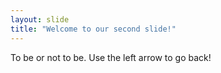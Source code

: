 ```yaml
---
layout: slide
title: "Welcome to our second slide!"
---
```

To be or not to be.
Use the left arrow to go back!
